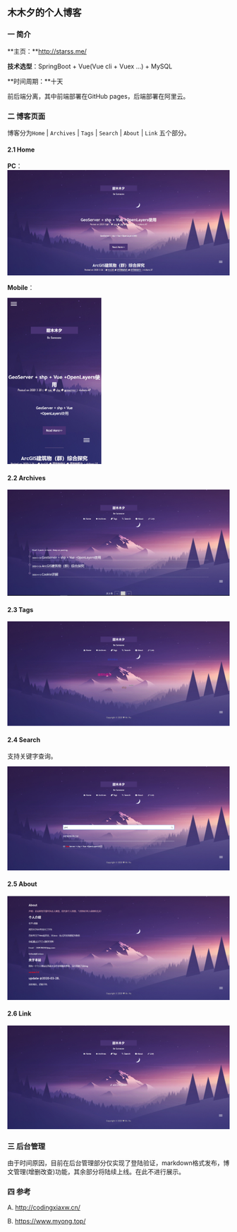 ## 木木夕的个人博客

### 一 简介

**主页：**http://starss.me/

**技术选型**：SpringBoot + Vue(Vue cli + Vuex ...) + MySQL

**时间周期：**十天

前后端分离，其中前端部署在GitHub pages，后端部署在阿里云。

### 二 博客页面

博客分为`Home` | `Archives` | `Tags` | `Search` | `About` | `Link` 五个部分。

#### 2.1 Home

**PC**：![image-20200414221542608](README.assets/image-20200414221542608.png)

**Mobile**：

<img src="README.assets/image-20200414221629119.png" alt="image-20200414221629119" style="zoom:50%;" />

#### 2.2 Archives

![image-20200414221924446](README.assets/image-20200414221924446.png)

#### 2.3 Tags

![image-20200414222006949](README.assets/image-20200414222006949.png)

#### 2.4 Search

支持关键字查询。

![image-20200414222057643](README.assets/image-20200414222057643.png)

#### 2.5 About

![image-20200414222133529](README.assets/image-20200414222133529.png)

#### 2.6 Link

![image-20200414222159379](README.assets/image-20200414222159379.png)

### 三 后台管理

由于时间原因，目前在后台管理部分仅实现了登陆验证，markdown格式发布，博文管理(增删改查)功能，其余部分将陆续上线。在此不进行展示。



### 四 参考

A. http://codingxiaxw.cn/

B. https://www.myong.top/